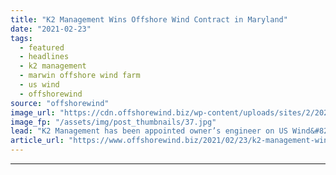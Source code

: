 ```yaml
---
title: "K2 Management Wins Offshore Wind Contract in Maryland"
date: "2021-02-23"
tags: 
  - featured
  - headlines
  - k2 management
  - marwin offshore wind farm
  - us wind
  - offshorewind
source: "offshorewind"
image_url: "https://cdn.offshorewind.biz/wp-content/uploads/sites/2/2021/02/23145004/US-Wind-Maryland-project.jpg"
image_fp: "/assets/img/post_thumbnails/37.jpg"
lead: "K2 Management has been appointed owner’s engineer on US Wind&#8217;s offshore wind project in"
article_url: "https://www.offshorewind.biz/2021/02/23/k2-management-wins-offshore-wind-contract-in-maryland/"
---
```


---
